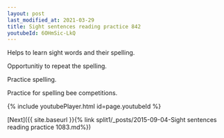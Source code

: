 ```yaml
---
layout: post
last_modified_at: 2021-03-29
title: Sight sentences reading practice 842
youtubeId: 6OHmSic-LkQ
---
```

 
 
Helps to learn sight words and their spelling.

Opportunitiy to repeat the spelling. 

Practice spelling. 
 
Practice for spelling bee competitions. 
 
{% include youtubePlayer.html id=page.youtubeId %}
 
 

[Next]({{ site.baseurl }}{% link  split1/_posts/2015-09-04-Sight sentences reading practice 1083.md%})
 
